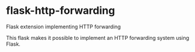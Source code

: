 flask-http-forwarding
=====================

Flask extension implementing HTTP forwarding

This flask makes it possible to implement an HTTP forwarding system using Flask.
